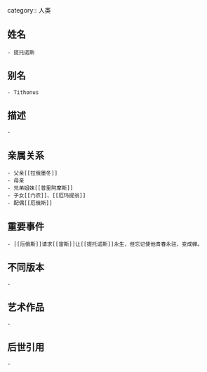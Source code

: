 category:: 人类
## 姓名
	- 提托诺斯
## 别名
	- Tithonus
## 描述
	-
## 亲属关系
	- 父亲[[拉俄墨冬]]
	- 母亲
	- 兄弟姐妹[[普里阿摩斯]]
	- 子女[[门农]]、[[厄玛提翁]]
	- 配偶[[厄俄斯]]
## 重要事件
	- [[厄俄斯]]请求[[宙斯]]让[[提托诺斯]]永生，但忘记使他青春永驻，变成蝉。
## 不同版本
	-
## 艺术作品
	-
## 后世引用
	-
